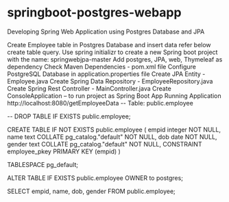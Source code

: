 # springboot-postgres-webapp
Developing Spring Web Application using Postgres Database and JPA

Create Employee table in Postgres Database and insert data refer below create table query.
Use spring initializr to create a new Spring boot project with the name: springwebjpa-master
Add postgres, JPA, web, Thymeleaf as dependency
Check Maven Dependencies - pom.xml file
Configure PostgreSQL Database in application.properties file 
Create JPA Entity - Employee.java
Create Spring Data Repository - EmployeeRepository.java
Create Spring Rest Controller - MainController.java
Create ConsoleApplication – to run project as Spring Boot App
Running Application 
http://localhost:8080/getEmployeeData
-- Table: public.employee

-- DROP TABLE IF EXISTS public.employee;

CREATE TABLE IF NOT EXISTS public.employee
(
    empid integer NOT NULL,
    name text COLLATE pg_catalog."default" NOT NULL,
    dob date NOT NULL,
    gender text COLLATE pg_catalog."default" NOT NULL,
    CONSTRAINT employee_pkey PRIMARY KEY (empid)
)

TABLESPACE pg_default;

ALTER TABLE IF EXISTS public.employee
    OWNER to postgres;

SELECT empid, name, dob, gender
	FROM public.employee;


